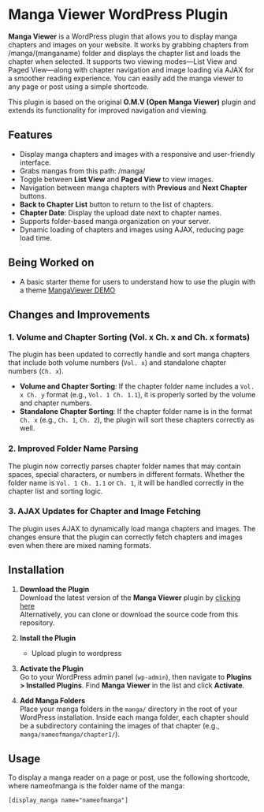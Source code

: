 # Manga Viewer WordPress Plugin

**Manga Viewer** is a WordPress plugin that allows you to display manga chapters and images on your website. It works by grabbing chapters from /manga/(manganame) folder and displays the chapter list and loads the chapter when selected. It supports two viewing modes—List View and Paged View—along with chapter navigation and image loading via AJAX for a smoother reading experience. You can easily add the manga viewer to any page or post using a simple shortcode.

This plugin is based on the original **O.M.V (Open Manga Viewer)** plugin and extends its functionality for improved navigation and viewing.

## Features

- Display manga chapters and images with a responsive and user-friendly interface.
- Grabs mangas from this path: /manga/
- Toggle between **List View** and **Paged View** to view images.
- Navigation between manga chapters with **Previous** and **Next Chapter** buttons.
- **Back to Chapter List** button to return to the list of chapters.
- **Chapter Date**: Display the upload date next to chapter names.
- Supports folder-based manga organization on your server.
- Dynamic loading of chapters and images using AJAX, reducing page load time.

## Being Worked on
- A basic starter theme for users to understand how to use the plugin with a theme [MangaViewer DEMO](https://skymanga.42web.io/)

## Changes and Improvements

### 1. **Volume and Chapter Sorting (Vol. x Ch. x and Ch. x formats)**

The plugin has been updated to correctly handle and sort manga chapters that include both volume numbers (`Vol. x`) and standalone chapter numbers (`Ch. x`). 

- **Volume and Chapter Sorting**: If the chapter folder name includes a `Vol. x Ch. y` format (e.g., `Vol. 1 Ch. 1.1`), it is properly sorted by the volume and chapter numbers.
- **Standalone Chapter Sorting**: If the chapter folder name is in the format `Ch. x` (e.g., `Ch. 1`, `Ch. 2`), the plugin will sort these chapters correctly as well.

### 2. **Improved Folder Name Parsing**

The plugin now correctly parses chapter folder names that may contain spaces, special characters, or numbers in different formats. Whether the folder name is `Vol. 1 Ch. 1.1` or `Ch. 1`, it will be handled correctly in the chapter list and sorting logic.

### 3. **AJAX Updates for Chapter and Image Fetching**

The plugin uses AJAX to dynamically load manga chapters and images. The changes ensure that the plugin can correctly fetch chapters and images even when there are mixed naming formats.

## Installation

1. **Download the Plugin**  
   Download the latest version of the **Manga Viewer** plugin by [clicking here](https://github.com/sykhangdha/MangaViewer/releases/download/1/OMVReloaded.zip)  
   Alternatively, you can clone or download the source code from this repository.

2. **Install the Plugin**  
   - Upload plugin to wordpress

3. **Activate the Plugin**  
   Go to your WordPress admin panel (`wp-admin`), then navigate to **Plugins > Installed Plugins**. Find **Manga Viewer** in the list and click **Activate**.

4. **Add Manga Folders**  
   Place your manga folders in the `manga/` directory in the root of your WordPress installation. Inside each manga folder, each chapter should be a subdirectory containing the images of that chapter (e.g., `manga/nameofmanga/chapter1/`).

## Usage

To display a manga reader on a page or post, use the following shortcode, where nameofmanga is the folder name of the manga:

```plaintext
[display_manga name="nameofmanga"]
